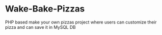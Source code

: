 # Wake-Bake-Pizzas
PHP based make your own pizzas project where users can customize their pizza and can save it in MySQL DB 
